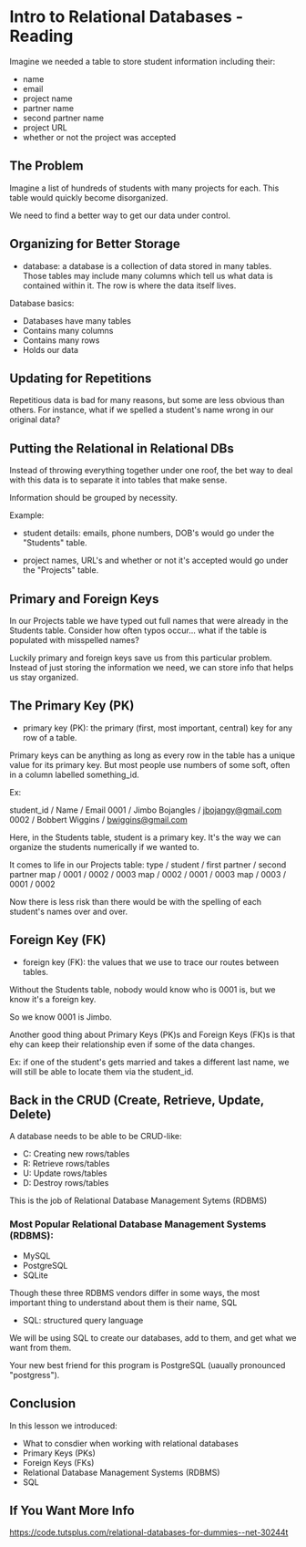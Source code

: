 # Intro to Relational Databases - Reading

Imagine we needed a table to store student information including their:

  - name
  - email
  - project name
  - partner name
  - second partner name 
  - project URL
  - whether or not the project was accepted

## The Problem
Imagine a list of hundreds of students with many projects for each. This table would quickly become disorganized.

We need to find a better way to get our data under control.

## Organizing for Better Storage

  * database: a database is a collection of data stored in many tables. Those tables may include many columns which tell us what data is contained within it. The row is where the data itself lives.

Database basics:

  - Databases have many tables
  - Contains many columns
  - Contains many rows
  - Holds our data


## Updating for Repetitions
Repetitious data is bad for many reasons, but some are less obvious than others. For instance, what if we spelled a student's name wrong in our original data?


## Putting the Relational in Relational DBs
Instead of throwing everything together under one roof, the bet way to deal with this data is to separate it into tables that make sense.

Information should be grouped by necessity.

Example: 
  - student details: emails, phone numbers, DOB's would go under the "Students" table.

  - project names, URL's and whether or not it's accepted would go under the "Projects" table. 


## Primary and Foreign Keys
In our Projects table we have typed out full names that were already in the Students table. Consider how often typos occur... what if the table is populated with misspelled names?

Luckily primary and foreign keys save us from this particular problem. Instead of just storing the information we need, we can store info that helps us stay organized. 


## The Primary Key (PK)

  * primary key (PK): the primary (first, most important, central) key for any row of a table.

Primary keys can be anything as long as every row in the table has a unique value for its primary key. But most people use numbers of some soft, often in a column labelled something_id.

Ex:

student_id / Name / Email
0001 / Jimbo Bojangles / jbojangy@gmail.com
0002 / Bobbert Wiggins / bwiggins@gmail.com


Here, in the Students table, student is a primary key. It's the way we can organize the students numerically if we wanted to.


It comes to life in our Projects table:
type / student / first partner / second partner
map / 0001 / 0002 / 0003
map / 0002 / 0001 / 0003
map / 0003 / 0001 / 0002

Now there is less risk than there would be with the spelling of each student's names over and over.


## Foreign Key (FK)

  * foreign key (FK): the values that we use to trace our routes between tables.

Without the Students table, nobody would know who is 0001 is, but we know it's a foreign key.

So we know 0001 is Jimbo.

Another good thing about Primary Keys (PK)s and Foreign Keys (FK)s is that ehy can keep their relationship even if some of the data changes.

Ex: if one of the student's gets married and takes a different last name, we will still be able to locate them via the student_id.


## Back in the CRUD (Create, Retrieve, Update, Delete)

A database needs to be able to be CRUD-like:

  * C: Creating new rows/tables
  * R: Retrieve rows/tables
  * U: Update rows/tables
  * D: Destroy rows/tables

This is the job of Relational Database Management Sytems (RDBMS)

### Most Popular Relational Database Management Systems (RDBMS):

  * MySQL
  * PostgreSQL
  * SQLite

Though these three RDBMS vendors differ in some ways, the most important thing to understand about them is their name, SQL

  * SQL: structured query language

We will be using SQL to create our databases, add to them, and get what we want from them.

Your new best friend for this program is PostgreSQL (uaually pronounced "postgress").


## Conclusion
In this lesson we introduced:

  - What to consdier when working with relational databases
  - Primary Keys (PKs)
  - Foreign Keys (FKs)
  - Relational Database Management Systems (RDBMS)
  - SQL


## If You Want More Info
https://code.tutsplus.com/relational-databases-for-dummies--net-30244t 